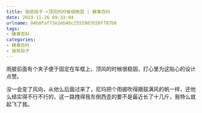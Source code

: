 ```yaml
---
title: 搞笑段子->顶风的时候很稳固 | 糗事百科
date: 2019-11-26 09:33:04
urlname: 04b0faf73e2eb46c2555987650ff87b8
tags: 
- 糗事百科
categories:
- 糗事百科
- 搞笑段子
---
```

雨披前面有个夹子便于固定在车框上，顶风的时候很稳固，打心里为这贴心的设计点赞。

没一会变了风向，从他么后面过来了，尼玛把个雨披吹得跟鼓满风的帆一样，还他么结实得不行不行的，这一路拽得我东倒西歪的要不是最近长了十几斤，我特么就起飞了我。



